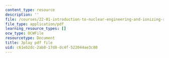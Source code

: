 ```yaml
---
content_type: resource
description: ''
file: /courses/22-01-introduction-to-nuclear-engineering-and-ionizing-radiation-fall-2016/c61eb2dc2ab817d8dc4f522044ae3c80_kzOFhSJFihI.pdf
file_type: application/pdf
learning_resource_types: []
ocw_type: OCWFile
resourcetype: Document
title: 3play pdf file
uid: c61eb2dc-2ab8-17d8-dc4f-522044ae3c80
---
```

